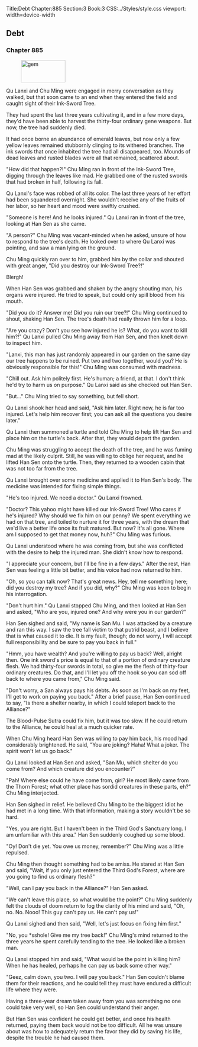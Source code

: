 Title:Debt 
Chapter:885 
Section:3 
Book:3 
CSS:../Styles/style.css 
viewport: width=device-width
  
## Debt
### Chapter 885 
<figure>
	<img src="../Images/gem.gif" alt="gem" id="gem" width="120" height="60" />
</figure>
  

  
  Qu Lanxi and Chu Ming were engaged in merry conversation as they walked, but that soon came to an end when they entered the field and caught sight of their Ink-Sword Tree.

They had spent the last three years cultivating it, and in a few more days, they'd have been able to harvest the thirty-four ordinary gene weapons. But now, the tree had suddenly died.

It had once borne an abundance of emerald leaves, but now only a few yellow leaves remained stubbornly clinging to its withered branches. The ink swords that once inhabited the tree had all disappeared, too. Mounds of dead leaves and rusted blades were all that remained, scattered about.

"How did that happen?!" Chu Ming ran in front of the Ink-Sword Tree, digging through the leaves like mad. He grabbed one of the rusted swords that had broken in half, following its fall.

Qu Lanxi's face was robbed of all its color. The last three years of her effort had been squandered overnight. She wouldn't receive any of the fruits of her labor, so her heart and mood were swiftly crushed.

"Someone is here! And he looks injured." Qu Lanxi ran in front of the tree, looking at Han Sen as she came.

"A person?" Chu Ming was vacant-minded when he asked, unsure of how to respond to the tree's death. He looked over to where Qu Lanxi was pointing, and saw a man lying on the ground.

Chu Ming quickly ran over to him, grabbed him by the collar and shouted with great anger, "Did you destroy our Ink-Sword Tree?!"

Blergh!

When Han Sen was grabbed and shaken by the angry shouting man, his organs were injured. He tried to speak, but could only spill blood from his mouth.

"Did you do it? Answer me! Did you ruin our tree?!" Chu Ming continued to shout, shaking Han Sen. The tree's death had really thrown him for a loop.

"Are you crazy? Don't you see how injured he is? What, do you want to kill him?!" Qu Lanxi pulled Chu Ming away from Han Sen, and then knelt down to inspect him.

"Lanxi, this man has just randomly appeared in our garden on the same day our tree happens to be ruined. Put two and two together, would you? He is obviously responsible for this!" Chu Ming was consumed with madness.

"Chill out. Ask him politely first. He's human; a friend, at that. I don't think he'd try to harm us on purpose." Qu Lanxi said as she checked out Han Sen.

"But..." Chu Ming tried to say something, but fell short.

Qu Lanxi shook her head and said, "Ask him later. Right now, he is far too injured. Let's help him recover first; you can ask all the questions you desire later."

Qu Lanxi then summoned a turtle and told Chu Ming to help lift Han Sen and place him on the turtle's back. After that, they would depart the garden.

Chu Ming was struggling to accept the death of the tree, and he was fuming mad at the likely culprit. Still, he was willing to oblige her request, and he lifted Han Sen onto the turtle. Then, they returned to a wooden cabin that was not too far from the tree.

Qu Lanxi brought over some medicine and applied it to Han Sen's body. The medicine was intended for fixing simple things.

"He's too injured. We need a doctor." Qu Lanxi frowned.

"Doctor? This yahoo might have killed our Ink-Sword Tree! Who cares if he's injured? Why should we fix him on our penny? We spent everything we had on that tree, and toiled to nurture it for three years, with the dream that we'd live a better life once its fruit matured. But now? It's all gone. Where am I supposed to get that money now, huh?" Chu Ming was furious.

Qu Lanxi understood where he was coming from, but she was conflicted with the desire to help the injured man. She didn't know how to respond.

"I appreciate your concern, but I'll be fine in a few days." After the rest, Han Sen was feeling a little bit better, and his voice had now returned to him.

"Oh, so you can talk now? That's great news. Hey, tell me something here; did you destroy my tree? And if you did, why?" Chu Ming was keen to begin his interrogation.

"Don't hurt him." Qu Lanxi stopped Chu Ming, and then looked at Han Sen and asked, "Who are you, injured one? And why were you in our garden?"

Han Sen sighed and said, "My name is San Mu. I was attacked by a creature and ran this way. I saw the tree fall victim to that putrid beast, and I believe that is what caused it to die. It is my fault, though; do not worry, I will accept full responsibility and be sure to pay you back in full."

"Hmm, you have wealth? And you're willing to pay us back? Well, alright then. One ink sword's price is equal to that of a portion of ordinary creature flesh. We had thirty-four swords in total, so give me the flesh of thirty-four ordinary creatures. Do that, and I'll let you off the hook so you can sod off back to where you came from," Chu Ming said.

"Don't worry, a San always pays his debts. As soon as I'm back on my feet, I'll get to work on paying you back." After a brief pause, Han Sen continued to say, "Is there a shelter nearby, in which I could teleport back to the Alliance?"

The Blood-Pulse Sutra could fix him, but it was too slow. If he could return to the Alliance, he could heal at a much quicker rate.

When Chu Ming heard Han Sen was willing to pay him back, his mood had considerably brightened. He said, "You are joking? Haha! What a joker. The spirit won't let us go back."

Qu Lanxi looked at Han Sen and asked, "San Mu, which shelter do you come from? And which creature did you encounter?"

"Pah! Where else could he have come from, girl? He most likely came from the Thorn Forest; what other place has sordid creatures in these parts, eh?" Chu Ming interjected.

Han Sen sighed in relief. He believed Chu Ming to be the biggest idiot he had met in a long time. With that information, making a story wouldn't be so hard.

"Yes, you are right. But I haven't been in the Third God's Sanctuary long. I am unfamiliar with this area." Han Sen suddenly coughed up some blood.

"Oy! Don't die yet. You owe us money, remember?" Chu Ming was a little repulsed.

Chu Ming then thought something had to be amiss. He stared at Han Sen and said, "Wait, if you only just entered the Third God's Forest, where are you going to find us ordinary flesh?"

"Well, can I pay you back in the Alliance?" Han Sen asked.

"We can't leave this place, so what would be the point?" Chu Ming suddenly felt the clouds of doom return to fog the clarity of his mind and said, "Oh, no. No. Nooo! This guy can't pay us. He can't pay us!"

Qu Lanxi sighed and then said, "Well, let's just focus on fixing him first."

"No, you *sshole! Give me my tree back!" Chu Ming's mind returned to the three years he spent carefully tending to the tree. He looked like a broken man.

Qu Lanxi stopped him and said, "What would be the point in killing him? When he has healed, perhaps he can pay us back some other way."

"Geez, calm down, you two. I will pay you back." Han Sen couldn't blame them for their reactions, and he could tell they must have endured a difficult life where they were.

Having a three-year dream taken away from you was something no one could take very well, so Han Sen could understand their anger.

But Han Sen was confident he could get better, and once his health returned, paying them back would not be too difficult. All he was unsure about was how to adequately return the favor they did by saving his life, despite the trouble he had caused them.
